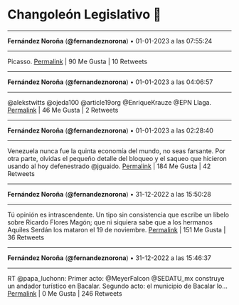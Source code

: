 # Changoleón Legislativo 🙈
*****
**Fernández Noroña** (**@fernandeznorona**) • 01-01-2023 a las 07:55:24
*****
Picasso.
[Permalink](https://twitter.com/fernandeznorona/status/1609579047130103809) | 90 Me Gusta | 10 Retweets
*****
**Fernández Noroña** (**@fernandeznorona**) • 01-01-2023 a las 04:06:57
*****
@alekstwitts @ojeda100 @article19org @EnriqueKrauze @EPN Llaga.
[Permalink](https://twitter.com/fernandeznorona/status/1609521559546241025) | 46 Me Gusta | 2 Retweets
*****
**Fernández Noroña** (**@fernandeznorona**) • 01-01-2023 a las 02:28:40
*****
Venezuela nunca fue la quinta economía del mundo, no seas farsante. Por otra parte, olvidas el pequeño detalle del bloqueo y el saqueo que hicieron usando al hoy defenestrado @jguaido.
[Permalink](https://twitter.com/fernandeznorona/status/1609496823495905280) | 184 Me Gusta | 42 Retweets
*****
**Fernández Noroña** (**@fernandeznorona**) • 31-12-2022 a las 15:50:28
*****
Tú opinión es intrascendente. Un tipo sin consistencia que escribe un libelo sobre Ricardo Flores Magón; que ni siquiera sabe que a los hermanos Aquiles Serdán los mataron el 19 de noviembre.
[Permalink](https://twitter.com/fernandeznorona/status/1609336216452833281) | 151 Me Gusta | 36 Retweets
*****
**Fernández Noroña** (**@fernandeznorona**) • 31-12-2022 a las 15:46:37
*****
RT @papa_luchonn: Primer acto: @MeyerFalcon @SEDATU_mx construye un andador turístico en Bacalar.
Segundo acto: el municipio de Bacalar lo…
[Permalink](https://twitter.com/fernandeznorona/status/1609335246960619520) | 0 Me Gusta | 246 Retweets
